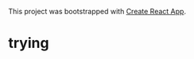 This project was bootstrapped with [Create React App](https://github.com/facebook/create-react-app).
# trying
